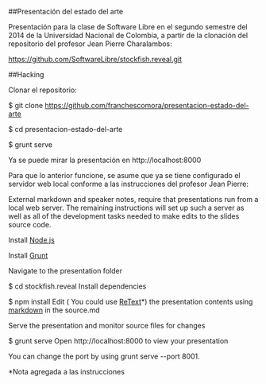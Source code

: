 ##Presentación del estado del arte

Presentación para la clase de Software Libre en el segundo semestre del 2014 de la Universidad Nacional de Colombia, a partir de la clonación del repositorio del profesor Jean Pierre Charalambos:

https://github.com/SoftwareLibre/stockfish.reveal.git 

##Hacking

Clonar el repositorio:

$  git clone https://github.com/franchescomora/presentacion-estado-del-arte

$  cd  presentacion-estado-del-arte

$  grunt serve

Ya se puede mirar la presentación en http://localhost:8000

Para que lo anterior funcione, se asume que ya se tiene configurado el servidor web local conforme a las instrucciones del profesor Jean Pierre:

External markdown and speaker notes, require that presentations run from a local web server. The remaining instructions will set up such a server as well as all of the development tasks needed to make edits to the slides source code.

Install [Node.js](http://nodejs.org/)

Install [Grunt](http://gruntjs.com/getting-started#installing-the-cli)

Navigate to the presentation folder

$ cd stockfish.reveal
Install dependencies

$ npm install
Edit ( You could use [ReText](http://www.genbeta.com/herramientas/retext-interesante-editor-markdown-para-linux)*) the presentation contents using [markdown](http://en.wikipedia.org/wiki/Markdown) in the source.md 

Serve the presentation and monitor source files for changes

$ grunt serve
Open http://localhost:8000 to view your presentation

You can change the port by using grunt serve --port 8001.

*Nota agregada a las instrucciones